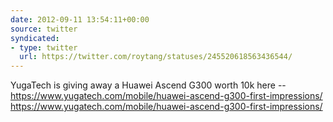 ```yaml
---
date: 2012-09-11 13:54:11+00:00
source: twitter
syndicated:
- type: twitter
  url: https://twitter.com/roytang/statuses/245520618563436544/
---
```


YugaTech is giving away a Huawei Ascend G300 worth 10k here -- https://www.yugatech.com/mobile/huawei-ascend-g300-first-impressions/ https://www.yugatech.com/mobile/huawei-ascend-g300-first-impressions/